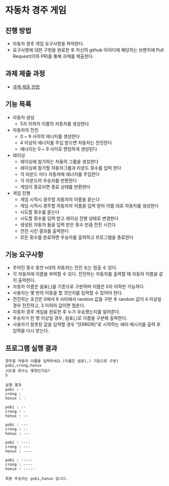 # 자동차 경주 게임
## 진행 방법
* 자동차 경주 게임 요구사항을 파악한다.
* 요구사항에 대한 구현을 완료한 후 자신의 github 아이디에 해당하는 브랜치에 Pull Request(이하 PR)를 통해 과제를 제출한다.

## 과제 제출 과정
* [과제 제출 방법](https://github.com/next-step/nextstep-docs/tree/master/precourse)

## 기능 목록

- 자동차 생성
  - 5자 이하의 이름의 자동차를 생성한다
- 자동차의 전진
  - 0 ~ 9 사이의 에너지를 생성한다
  - 4 이상의 에너지를 주입 받으면 자동차는 전진한다
  - 에너지는 0 ~ 9 사이로 랜덤하게 생성된다
- 레이싱
  - 레이싱에 참가하는 차들의 그룹을 생성한다
  - 레이싱에 참가할 자동차그룹과 라운드 횟수를 입력 한다
  - 각 라운드 마다 자동차에 에너지를 주입한다
  - 각 라운드의 우승자를 반환한다
  - 게임이 종료되면 종료 상태를 반환한다
- 게임 진행
  - 게임 시작시 경주할 자동차의 이름을 묻는다
  - 게임 시작시 경주할 자동차의 이름을 입력 받아 이름 대로 자동차를 생성한다
  - 시도할 횟수를 묻는다
  - 시도할 횟수를 입력 받고 레이싱 진행 상태로 변경한다
  - 생성된 자동차 들을 입력 받은 횟수 만큼 전진 시킨다
  - 전진 시킨 결과를 출력한다
  - 모든 횟수를 완료하면 우승자를 출력하고 프로그램을 종료한다

## 기능 요구사항

- 주어진 횟수 동안 n대의 자동차는 전진 또는 멈출 수 있다.
- 각 자동차에 이름을 부여할 수 있다. 전진하는 자동차를 출력할 때 자동차 이름을 같이 출력한다.
- 자동차 이름은 쉼표(,)를 기준으로 구분하며 이름은 5자 이하만 가능하다.
- 사용자는 몇 번의 이동을 할 것인지를 입력할 수 있어야 한다.
- 전진하는 조건은 0에서 9 사이에서 random 값을 구한 후 random 값이 4 이상일 경우 전진하고, 3 이하의 값이면 멈춘다.
- 자동차 경주 게임을 완료한 후 누가 우승했는지를 알려준다.
- 우승자가 한 명 이상일 경우, 쉼표(,)로 이름을 구분해 출력한다.
- 사용자가 잘못된 값을 입력할 경우 “[ERROR]”로 시작하는 에러 메시지를 출력 후 입력을 다시 받는다.

## 프로그램 실행 결과

```
경주할 자동차 이름을 입력하세요.(이름은 쉼표(,) 기준으로 구분)
pobi,crong,honux
시도할 회수는 몇회인가요?
5

실행 결과
pobi : -
crong : 
honux : -

pobi : --
crong : -
honux : --

pobi : ---
crong : --
honux : ---

pobi : ----
crong : ---
honux : ----

pobi : -----
crong : ----
honux : -----

최종 우승자는 pobi,honux 입니다.
```
